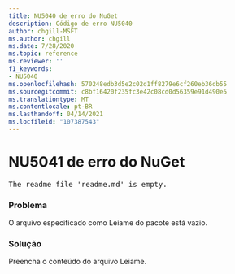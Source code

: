 ```yaml
---
title: NU5040 de erro do NuGet
description: Código de erro NU5040
author: chgill-MSFT
ms.author: chgill
ms.date: 7/28/2020
ms.topic: reference
ms.reviewer: ''
f1_keywords:
- NU5040
ms.openlocfilehash: 570248edb3d5e2c02d1ff8279e6cf260eb36db55
ms.sourcegitcommit: c8bf16420f235fc3e42c08cd0d56359e91d490e5
ms.translationtype: MT
ms.contentlocale: pt-BR
ms.lasthandoff: 04/14/2021
ms.locfileid: "107387543"
---
```

# <a name="nuget-error-nu5041"></a>NU5041 de erro do NuGet

<pre>The readme file 'readme.md' is empty.</pre>


### <a name="issue"></a>Problema 

O arquivo especificado como Leiame do pacote está vazio.


### <a name="solution"></a>Solução

Preencha o conteúdo do arquivo Leiame.

